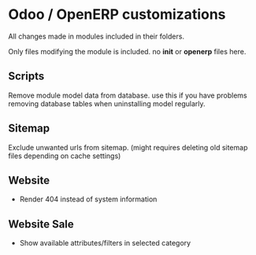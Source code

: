 Odoo / OpenERP customizations
=============================
All changes made in modules included in their folders. 

Only files modifying the module is included. no __init__ or __openerp__ files here.


Scripts
-------
Remove module model data from database. 
use this if you have problems removing database tables when uninstalling model regularly. 

Sitemap
-------
Exclude unwanted urls from sitemap. (might requires deleting old sitemap files depending on cache settings)

Website
-------
* Render 404 instead of system information

Website Sale
------------
* Show available attributes/filters in selected category
